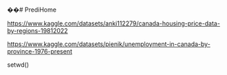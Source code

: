 ��#   P r e d i H o m e 

https://www.kaggle.com/datasets/anki112279/canada-housing-price-data-by-regions-19812022
 
 

https://www.kaggle.com/datasets/pienik/unemployment-in-canada-by-province-1976-present

setwd()
